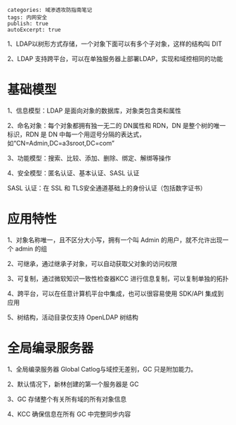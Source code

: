 ```plain
categories: 域渗透攻防指南笔记
tags: 内网安全
publish: true
autoExcerpt: true
```

1、LDAP以树形方式存储，一个对象下面可以有多个子对象，这样的结构叫 DIT

2、LDAP 支持跨平台，可以在单独服务器上部署LDAP，实现和域控相同的功能

# 基础模型
1、信息模型：LDAP 是面向对象的数据库，对象类包含类和属性

2、命名对象：每个对象都拥有独一无二的 DN属性和 RDN，DN 是整个树的唯一标识，RDN 是 DN 中每一个用逗号分隔的表达式，如“CN=Admin,DC=a3sroot,DC=com”

3、功能模型：搜索、比较、添加、删除、绑定、解绑等操作

4、安全模型：匿名认证、基本认证、SASL 认证

SASL 认证：在 SSL 和 TLS安全通道基础上的身份认证（包括数字证书）

# 应用特性
1、对象名称唯一，且不区分大小写，拥有一个叫 Admin 的用户，就不允许出现一个 admin 的组

2、可继承，通过继承子对象，可以自动获取父对象的访问权限

3、可复制，通过微软知识一致性检查器KCC 进行信息复制，可以复制单独的拓扑

4、跨平台，可以在任意计算机平台中集成，也可以很容易使用 SDK/API 集成到应用

5、树结构，活动目录仅支持 OpenLDAP 树结构

# 全局编录服务器
1、全局编录服务器 Global Catlog与域控无差别，GC 只是附加能力。

2、默认情况下，新林创建的第一个服务器是 GC

3、GC 存储整个有关所有域的所有对象信息

4、KCC 确保信息在所有 GC 中完整同步内容